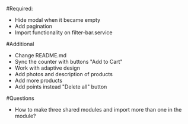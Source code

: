 #Required:
- Hide modal when it became empty
- Add pagination
- Import functionality on filter-bar.service

#Additional
- Change README.md
- Sync the counter with buttons "Add to Cart"
- Work with adaptive design
- Add photos and description of products
- Add more products
- Add points instead "Delete all" button

#Questions
- How to make three shared modules and import more than one in the module?